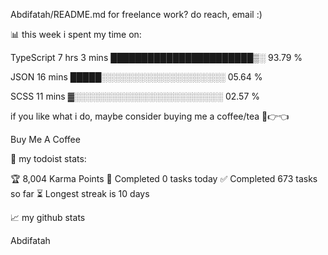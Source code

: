 Abdifatah/README.md
for freelance work? do reach, email :)

📊 this week i spent my time on:

TypeScript   7 hrs 3 mins    ███████████████████████▒░   93.79 %

JSON         16 mins         █████░░░░░░░░░░░░░░░░░░░░   05.64 %

SCSS         11 mins         ▓░░░░░░░░░░░░░░░░░░░░░░░░   02.57 %

if you like what i do, maybe consider buying me a coffee/tea 🥺👉👈

Buy Me A Coffee

🚧 my todoist stats:

🏆 8,004 Karma Points
🌸 Completed 0 tasks today
✅ Completed 673 tasks so far
⏳ Longest streak is 10 days

📈 my github stats

Abdifatah
